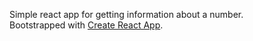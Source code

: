 Simple react app for getting information about a number.  
Bootstrapped with [Create React App](https://github.com/facebook/create-react-app).